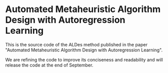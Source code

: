 # Automated Metaheuristic Algorithm Design with Autoregression Learning

This is the source code of the ALDes method published in the paper "Automated Metaheuristic Algorithm Design with Autoregression Learning". 

We are refining the code to improve its conciseness and readability and will release the code at the end of September. 
